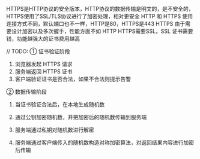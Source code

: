 HTTPS是HTTP协议的安全版本，HTTP协议的数据传输是明文的，是不安全的，HTTPS使用了SSL/TLS协议进行了加密处理，相对更安全
HTTP 和 HTTPS 使用连接方式不同，默认端口也不一样，HTTP是80，HTTPS是443
HTTPS 由于需要设计加密以及多次握手，性能方面不如 HTTP
HTTPS需要SSL，SSL 证书需要钱，功能越强大的证书费用越高

// TODO:
① 证书验证阶段

1. 浏览器发起 HTTPS 请求
2. 服务端返回 HTTPS 证书
3. 客户端验证证书是否合法，如果不合法则提示告警

② 数据传输阶段

1. 当证书验证合法后，在本地生成随机数

2. 通过公钥加密随机数，并把加密后的随机数传输到服务端

3. 服务端通过私钥对随机数进行解密

4. 服务端通过客户端传入的随机数构造对称加密算法，对返回结果内容进行加密后传输